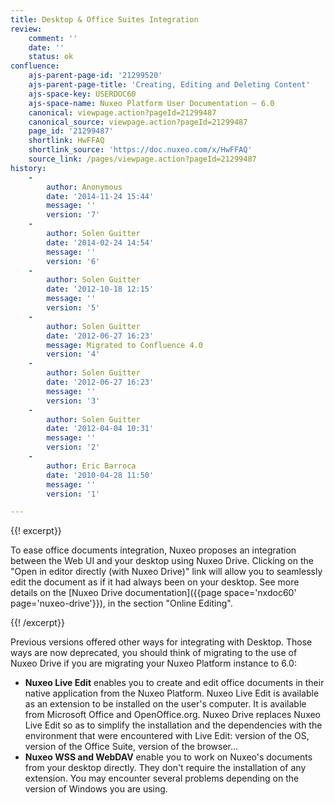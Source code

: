 ```yaml
---
title: Desktop & Office Suites Integration
review:
    comment: ''
    date: ''
    status: ok
confluence:
    ajs-parent-page-id: '21299520'
    ajs-parent-page-title: 'Creating, Editing and Deleting Content'
    ajs-space-key: USERDOC60
    ajs-space-name: Nuxeo Platform User Documentation — 6.0
    canonical: viewpage.action?pageId=21299487
    canonical_source: viewpage.action?pageId=21299487
    page_id: '21299487'
    shortlink: HwFFAQ
    shortlink_source: 'https://doc.nuxeo.com/x/HwFFAQ'
    source_link: /pages/viewpage.action?pageId=21299487
history:
    - 
        author: Anonymous
        date: '2014-11-24 15:44'
        message: ''
        version: '7'
    - 
        author: Solen Guitter
        date: '2014-02-24 14:54'
        message: ''
        version: '6'
    - 
        author: Solen Guitter
        date: '2012-10-18 12:15'
        message: ''
        version: '5'
    - 
        author: Solen Guitter
        date: '2012-06-27 16:23'
        message: Migrated to Confluence 4.0
        version: '4'
    - 
        author: Solen Guitter
        date: '2012-06-27 16:23'
        message: ''
        version: '3'
    - 
        author: Solen Guitter
        date: '2012-04-04 10:31'
        message: ''
        version: '2'
    - 
        author: Eric Barroca
        date: '2010-04-28 11:50'
        message: ''
        version: '1'

---
```

{{! excerpt}}

To ease office documents integration, Nuxeo proposes an integration between the <span style="color: rgb(34,34,34);">Web UI</span> and your desktop using Nuxeo Drive. Clicking on the "Open in editor directly (with Nuxeo Drive)" link will allow you to seamlessly edit the document as if it had always been on your desktop. See more details on the [Nuxeo Drive documentation]({{page space='nxdoc60' page='nuxeo-drive'}}), in the section "Online Editing".

{{! /excerpt}}

Previous versions offered other ways for integrating with Desktop. Those ways are now deprecated, you should think of migrating to the use of Nuxeo Drive if you are migrating your Nuxeo Platform instance to 6.0:

*   **Nuxeo Live Edit** enables you to create and edit office documents in their native application from the Nuxeo Platform. Nuxeo Live Edit is available as an extension to be installed on the user's computer. It is available from Microsoft Office and OpenOffice.org. Nuxeo Drive replaces Nuxeo Live Edit so as to simplify the installation and the dependencies with the environment that were encountered with Live Edit: version of the OS, version of the Office Suite, version of the browser...
*   **Nuxeo WSS and WebDAV** enable you to work on Nuxeo's documents from your desktop directly. They don't require the installation of any extension. You may encounter several problems depending on the version of Windows you are using.

&nbsp;